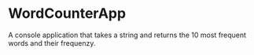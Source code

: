 # WordCounterApp

A console application that takes a string and returns the 10 most frequent words and their frequenzy.


